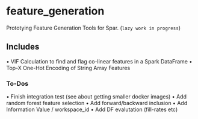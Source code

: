 # feature_generation
Prototying Feature Generation Tools for Spar.
(`lazy work in progress`)

## Includes
• VIF Calculation to find and flag co-linear features in a Spark DataFrame
• Top-X One-Hot Encoding of String Array Features


### To-Dos
• Finish integration test (see about getting smaller docker images)
• Add random forest feature selection
• Add forward/backward inclusion
• Add Information Value / workspace_id
• Add DF evalutation (fill-rates etc)
